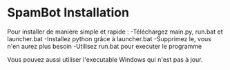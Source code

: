 # SpamBot Installation
Pour installer de manière simple et rapide :
-Téléchargez main.py, run.bat et launcher.bat
-Installez python grâce à launcher.bat
-Supprimez le, vous n'en aurez plus besoin
-Utilisez run.bat pour executer le programme

Vous pouvez aussi utiliser l'executable Windows qui n'est pas à jour.

